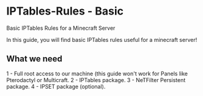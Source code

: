 # IPTables-Rules - Basic
Basic IPTables Rules for a Minecraft Server

In this guide, you will find basic IPTables rules useful for a minecraft server!

## What we need
1 - Full root access to our machine (this guide won't work for Panels like Pterodactyl or Multicraft.
2 - IPTables package.
3 - NeTFilter Persistent package.
4 - IPSET package (optional).


